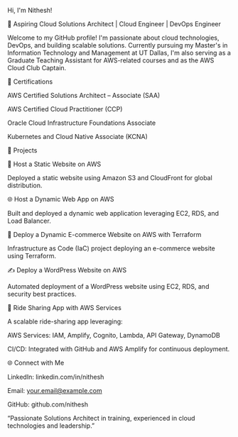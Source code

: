 Hi, I'm Nithesh!

🚀 Aspiring Cloud Solutions Architect | Cloud Engineer | DevOps Engineer

Welcome to my GitHub profile! I'm passionate about cloud technologies, DevOps, and building scalable solutions. Currently pursuing my Master's in Information Technology and Management at UT Dallas, I'm also serving as a Graduate Teaching Assistant for AWS-related courses and as the AWS Cloud Club Captain.

🌟 Certifications

AWS Certified Solutions Architect – Associate (SAA)

AWS Certified Cloud Practitioner (CCP)

Oracle Cloud Infrastructure Foundations Associate

Kubernetes and Cloud Native Associate (KCNA)

💼 Projects

🚀 Host a Static Website on AWS

Deployed a static website using Amazon S3 and CloudFront for global distribution.

🌐 Host a Dynamic Web App on AWS

Built and deployed a dynamic web application leveraging EC2, RDS, and Load Balancer.

🛒 Deploy a Dynamic E-commerce Website on AWS with Terraform

Infrastructure as Code (IaC) project deploying an e-commerce website using Terraform.

✍️ Deploy a WordPress Website on AWS

Automated deployment of a WordPress website using EC2, RDS, and security best practices.

🚗 Ride Sharing App with AWS Services

A scalable ride-sharing app leveraging:

AWS Services: IAM, Amplify, Cognito, Lambda, API Gateway, DynamoDB

CI/CD: Integrated with GitHub and AWS Amplify for continuous deployment.

🌐 Connect with Me

LinkedIn: linkedin.com/in/nithesh

Email: your.email@example.com

GitHub: github.com/nithesh

“Passionate Solutions Architect in training, experienced in cloud technologies and leadership.”
<!--
**nitheshsivakumar/nitheshsivakumar** is a ✨ _special_ ✨ repository because its `README.md` (this file) appears on your GitHub profile.

Here are some ideas to get you started:

- 🔭 I’m currently working on ...
- 🌱 I’m currently learning ...
- 👯 I’m looking to collaborate on ...
- 🤔 I’m looking for help with ...
- 💬 Ask me about ...
- 📫 How to reach me: ...
- 😄 Pronouns: ...
- ⚡ Fun fact: ...
-->
